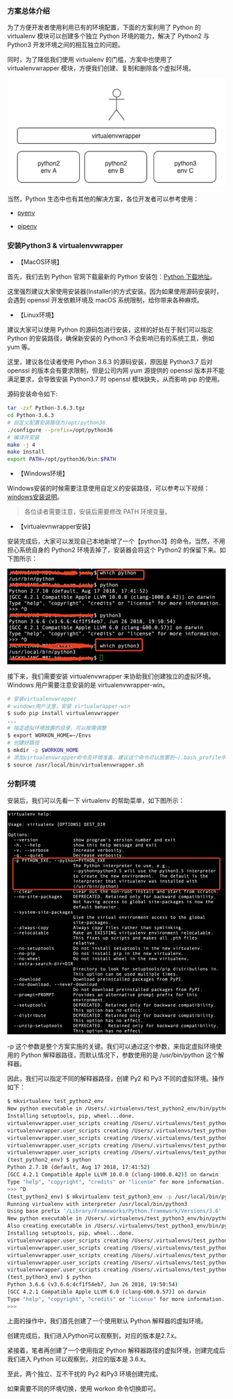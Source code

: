 ### 方案总体介绍

为了方便开发者使用利用已有的环境配置，下面的方案利用了 Python 的 virtualenv 模块可以创建多个独立 Python 环境的能力，解决了 Python2 与 Python3 开发环境之间的相互独立的问题。

同时，为了降低我们使用 virtualenv 的门槛，方案中也使用了 virtualenvwrapper 模块，方便我们创建、复制和删除各个虚拟环境。

![1543555724_8_w844_h418.png](../assets/python2_3-struct.png)

当然，Python 生态中也有其他的解决方案，各位开发者可以参考使用：

- [pyenv](https://github.com/pyenv/pyenv)

- [pipenv](https://github.com/pypa/pipenv)

### 安装Python3 & virtualenvwrapper

- 【MacOS环境】

首先，我们去到 Python 官网下载最新的 Python 安装包：[Python 下载地址](https://www.python.org/downloads/)。

这里强烈建议大家使用安装器(Installer)的方式安装。因为如果使用源码安装时，会遇到 openssl 开发依赖环境及 macOS 系统限制，给你带来各种麻烦。

- 【Linux环境】

建议大家可以使用 Python 的源码包进行安装，这样的好处在于我们可以指定 Python 的安装路径，确保新安装的 Python3 不会影响已有的系统工具，例如 yum 等。

这里，建议各位读者使用 Python 3.6.3 的源码安装，原因是 Python3.7 后对 openssl 的版本会有要求限制，但是公司内网 yum 源提供的 openssl 版本并不能满足要求，会导致安装 Python3.7 时 openssl 模块缺失，从而影响 pip 的使用。

源码安装命令如下:

```bash
tar -zxf Python-3.6.3.tgz
cd Python-3.6.3
# 自定义配置安装路径为/opt/python36
./configure --prefix=/opt/python36
# 编译并安装
make -j 4
make install
export PATH=/opt/python36/bin:$PATH
```

- 【Windows环境】

Windows安装的时候需要注意使用自定义的安装路径，可以参考以下视频：[windows安装说明](https://www.youtube.com/watch?v=V_ACbv4329E)。

> 各位读者需要注意，安装后需要修改 PATH 环境变量。

- 【virtualevnwrapper安装】

安装完成后，大家可以发现自己本地新增了一个【python3】的命令。当然，不用担心系统自身的 Python2 环境丢掉了，安装器会将这个 Python2 的保留下来。如下图所示：

![1543556228_89_w1440_h628.png](../assets/python2_3-which.png)

接下来，我们需要安装 virtualenvwrapper 来协助我们创建独立的虚拟环境。Windows 用户需要注意安装的是 virtualenvwrapper-win。

```bash
# 安装virtualenvwrapper
# windows用户注意，安装 virtualwrapper-win
$ sudo pip install virtualenvwrapper
...
# 指定虚拟环境放置的目录，可以按需调整
$ export WORKON_HOME=~/Envs
# 创建好路径
$ mkdir -p $WORKON_HOME
# 添加virtualenvwrapper命令及环境准备，建议这个命令可以放置到~/.bash_profile中
$ source /usr/local/bin/virtualenvwrapper.sh
```

### 分割环境

安装后，我们可以先看一下 virtualenv 的帮助菜单，如下图所示：

![1543626174_42_w1780_h1820.png](../assets/python2_3-option.png)

-p 这个参数是整个方案实施的关键。我们可以通过这个参数，来指定虚拟环境使用的 Python 解释器路径，而默认情况下，参数使用的是 /usr/bin/python 这个解释器。

因此，我们可以指定不同的解释器路径，创建 Py2 和 Py3 不同的虚拟环境。操作如下：

```bash
$ mkvirtualenv test_python2_env
New python executable in /Users/.virtualenvs/test_python2_env/bin/python
Installing setuptools, pip, wheel...done.
virtualenvwrapper.user_scripts creating /Users/.virtualenvs/test_python2_env/bin/predeactivate
virtualenvwrapper.user_scripts creating /Users/.virtualenvs/test_python2_env/bin/postdeactivate
virtualenvwrapper.user_scripts creating /Users/.virtualenvs/test_python2_env/bin/preactivate
virtualenvwrapper.user_scripts creating /Users/.virtualenvs/test_python2_env/bin/postactivate
virtualenvwrapper.user_scripts creating /Users/.virtualenvs/test_python2_env/bin/get_env_details
(test_python2_env) $ python
Python 2.7.10 (default, Aug 17 2018, 17:41:52)
[GCC 4.2.1 Compatible Apple LLVM 10.0.0 (clang-1000.0.42)] on darwin
Type "help", "copyright", "credits" or "license" for more information.
>>> ^D
(test_python2_env) $ mkvirtualenv test_python3_env -p /usr/local/bin/python3
Running virtualenv with interpreter /usr/local/bin/python3
Using base prefix '/Library/Frameworks/Python.framework/Versions/3.6'
New python executable in /Users/.virtualenvs/test_python3_env/bin/python3
Also creating executable in /Users/.virtualenvs/test_python3_env/bin/python
Installing setuptools, pip, wheel...done.
virtualenvwrapper.user_scripts creating /Users/.virtualenvs/test_python3_env/bin/predeactivate
virtualenvwrapper.user_scripts creating /Users/.virtualenvs/test_python3_env/bin/postdeactivate
virtualenvwrapper.user_scripts creating /Users/.virtualenvs/test_python3_env/bin/preactivate
virtualenvwrapper.user_scripts creating /Users/.virtualenvs/test_python3_env/bin/postactivate
virtualenvwrapper.user_scripts creating /Users/.virtualenvs/test_python3_env/bin/get_env_details
(test_python3_env) $ python
Python 3.6.6 (v3.6.6:4cf1f54eb7, Jun 26 2018, 19:50:54)
[GCC 4.2.1 Compatible Apple LLVM 6.0 (clang-600.0.57)] on darwin
Type "help", "copyright", "credits" or "license" for more information.
>>>
```

上面的操作中，我们首先创建了一个使用默认 Python 解释器的虚拟环境。

创建完成后，我们进入Python可以观察到，对应的版本是2.7.x。

紧接着，笔者再创建了一个使用指定 Python 解释器路径的虚拟环境，创建完成后我们进入 Python 可以观察到，对应的版本是 3.6.x。

至此，两个独立、互不干扰的 Py2 和Py3 环境创建完成。

如果需要不同的环境切换，使用 workon 命令切换即可。
